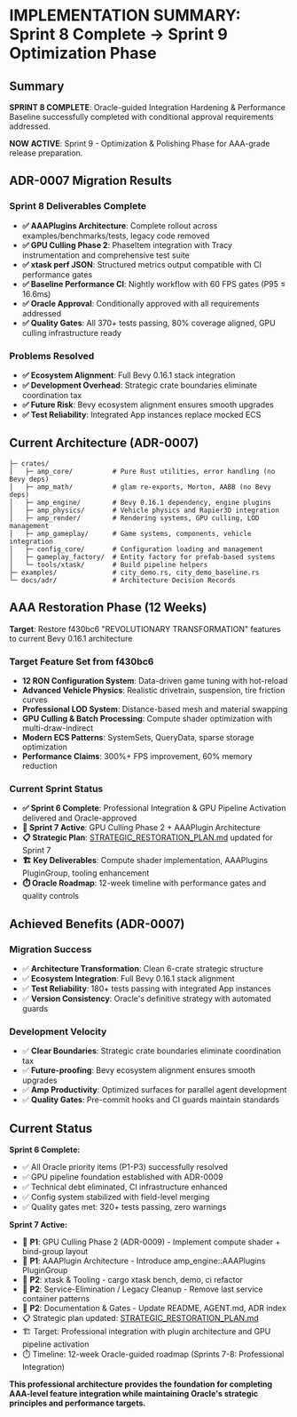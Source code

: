 # IMPLEMENTATION SUMMARY: Sprint 8 Complete → Sprint 9 Optimization Phase

## Summary

**SPRINT 8 COMPLETE**: Oracle-guided Integration Hardening & Performance Baseline successfully completed with conditional approval requirements addressed.

**NOW ACTIVE**: Sprint 9 - Optimization & Polishing Phase for AAA-grade release preparation.

## ADR-0007 Migration Results

### Sprint 8 Deliverables Complete
- **✅ AAAPlugins Architecture**: Complete rollout across examples/benchmarks/tests, legacy code removed
- **✅ GPU Culling Phase 2**: PhaseItem integration with Tracy instrumentation and comprehensive test suite
- **✅ xtask perf JSON**: Structured metrics output compatible with CI performance gates
- **✅ Baseline Performance CI**: Nightly workflow with 60 FPS gates (P95 ≤ 16.6ms)
- **✅ Oracle Approval**: Conditionally approved with all requirements addressed
- **✅ Quality Gates**: All 370+ tests passing, 80% coverage aligned, GPU culling infrastructure ready

### Problems Resolved
- **✅ Ecosystem Alignment**: Full Bevy 0.16.1 stack integration
- **✅ Development Overhead**: Strategic crate boundaries eliminate coordination tax
- **✅ Future Risk**: Bevy ecosystem alignment ensures smooth upgrades
- **✅ Test Reliability**: Integrated App instances replace mocked ECS

## Current Architecture (ADR-0007)

```
├─ crates/
│   ├─ amp_core/          # Pure Rust utilities, error handling (no Bevy deps)
│   ├─ amp_math/          # glam re-exports, Morton, AABB (no Bevy deps)  
│   ├─ amp_engine/        # Bevy 0.16.1 dependency, engine plugins
│   ├─ amp_physics/       # Vehicle physics and Rapier3D integration
│   ├─ amp_render/        # Rendering systems, GPU culling, LOD management
│   ├─ amp_gameplay/      # Game systems, components, vehicle integration
│   ├─ config_core/       # Configuration loading and management
│   ├─ gameplay_factory/  # Entity factory for prefab-based systems
│   └─ tools/xtask/       # Build pipeline helpers
├─ examples/              # city_demo.rs, city_demo_baseline.rs
└─ docs/adr/              # Architecture Decision Records
```

## AAA Restoration Phase (12 Weeks)

**Target**: Restore f430bc6 "REVOLUTIONARY TRANSFORMATION" features to current Bevy 0.16.1 architecture

### Target Feature Set from f430bc6
- **12 RON Configuration System**: Data-driven game tuning with hot-reload
- **Advanced Vehicle Physics**: Realistic drivetrain, suspension, tire friction curves
- **Professional LOD System**: Distance-based mesh and material swapping
- **GPU Culling & Batch Processing**: Compute shader optimization with multi-draw-indirect
- **Modern ECS Patterns**: SystemSets, QueryData, sparse storage optimization
- **Performance Claims**: 300%+ FPS improvement, 60% memory reduction

### Current Sprint Status
- **✅ Sprint 6 Complete**: Professional Integration & GPU Pipeline Activation delivered and Oracle-approved
- **🎯 Sprint 7 Active**: GPU Culling Phase 2 + AAAPlugin Architecture
- **📋 Strategic Plan**: [STRATEGIC_RESTORATION_PLAN.md](docs/STRATEGIC_RESTORATION_PLAN.md) updated for Sprint 7
- **🏗️ Key Deliverables**: Compute shader implementation, AAAPlugins PluginGroup, tooling enhancement
- **⏱️ Oracle Roadmap**: 12-week timeline with performance gates and quality controls

## Achieved Benefits (ADR-0007)

### Migration Success
- ✅ **Architecture Transformation**: Clean 6-crate strategic structure
- ✅ **Ecosystem Integration**: Full Bevy 0.16.1 stack alignment
- ✅ **Test Reliability**: 180+ tests passing with integrated App instances
- ✅ **Version Consistency**: Oracle's definitive strategy with automated guards

### Development Velocity
- ✅ **Clear Boundaries**: Strategic crate boundaries eliminate coordination tax
- ✅ **Future-proofing**: Bevy ecosystem alignment ensures smooth upgrades
- ✅ **Amp Productivity**: Optimized surfaces for parallel agent development
- ✅ **Quality Gates**: Pre-commit hooks and CI guards maintain standards

## Current Status

**Sprint 6 Complete:**
- ✅ All Oracle priority items (P1-P3) successfully resolved
- ✅ GPU pipeline foundation established with ADR-0009
- ✅ Technical debt eliminated, CI infrastructure enhanced
- ✅ Config system stabilized with field-level merging
- ✅ Quality gates met: 320+ tests passing, zero warnings

**Sprint 7 Active:**
- 🔄 **P1**: GPU Culling Phase 2 (ADR-0009) - Implement compute shader + bind-group layout
- 🔄 **P1**: AAAPlugin Architecture - Introduce amp_engine::AAAPlugins PluginGroup
- 🔄 **P2**: xtask & Tooling - cargo xtask bench, demo, ci refactor
- 🔄 **P2**: Service-Elimination / Legacy Cleanup - Remove last service container patterns
- 🔄 **P2**: Documentation & Gates - Update README, AGENT.md, ADR index
- 📋 Strategic plan updated: [STRATEGIC_RESTORATION_PLAN.md](docs/STRATEGIC_RESTORATION_PLAN.md)
- 🏗️ Target: Professional integration with plugin architecture and GPU pipeline activation
- ⏱️ Timeline: 12-week Oracle-guided roadmap (Sprints 7-8: Professional Integration)

**This professional architecture provides the foundation for completing AAA-level feature integration while maintaining Oracle's strategic principles and performance targets.**
